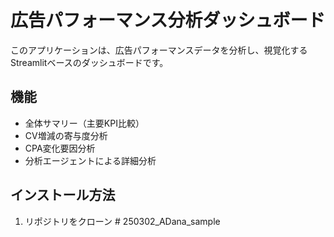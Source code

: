 # 広告パフォーマンス分析ダッシュボード

このアプリケーションは、広告パフォーマンスデータを分析し、視覚化するStreamlitベースのダッシュボードです。

## 機能

- 全体サマリー（主要KPI比較）
- CV増減の寄与度分析
- CPA変化要因分析
- 分析エージェントによる詳細分析

## インストール方法

1. リポジトリをクローン # 250302_ADana_sample
